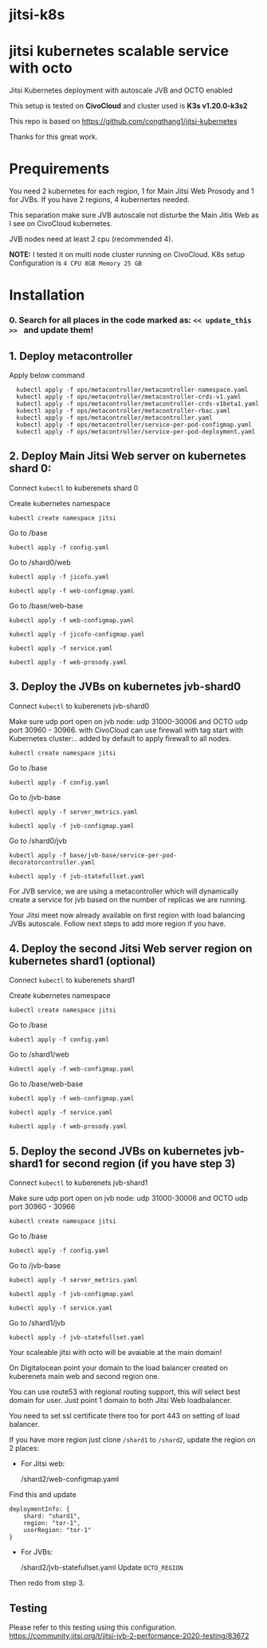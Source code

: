 # jitsi-k8s
# jitsi kubernetes scalable service with octo

Jitsi Kubernetes deployment with autoscale JVB and OCTO enabled

This setup is tested on **CivoCloud** and cluster used is **K3s v1.20.0-k3s2**

This repo is based on https://github.com/congthang1/jitsi-kubernetes

Thanks for this great work.

# Prequirements

You need 2 kubernetes for each region, 1 for Main Jitsi Web Prosody and 1 for JVBs. If you have 2 regions, 4 kubernertes needed.

This separation make sure JVB autoscale not disturbe the Main Jitis Web as I see on CivoCloud kubernetes. 

JVB nodes need at least 2 cpu (recommended 4).

**NOTE:** I tested it on multi node cluster running on CivoCloud. K8s setup Configuration is `4 CPU 8GB Memory 25 GB`

# Installation

### 0. Search for all places in the code marked as: ``<< update_this >> `` and update them!

## 1. Deploy metacontroller

Apply below command 
  ```
    kubectl apply -f ops/metacontroller/metacontroller-namespace.yaml
    kubectl apply -f ops/metacontroller/metacontroller-crds-v1.yaml
    kubectl apply -f ops/metacontroller/metacontroller-crds-v1beta1.yaml
    kubectl apply -f ops/metacontroller/metacontroller-rbac.yaml
    kubectl apply -f ops/metacontroller/metacontroller.yaml  
    kubectl apply -f ops/metacontroller/service-per-pod-configmap.yaml
    kubectl apply -f ops/metacontroller/service-per-pod-deployment.yaml
  ```

## 2. Deploy Main Jitsi Web server on kubernetes shard 0:

Connect ``kubectl`` to kuberenets shard 0

Create kubernetes namespace 
    
    kubectl create namespace jitsi
    
Go to /base

    kubectl apply -f config.yaml
    
Go to /shard0/web
    
    kubectl apply -f jicofo.yaml
    
    kubectl apply -f web-configmap.yaml
    
Go to /base/web-base
    
    kubectl apply -f web-configmap.yaml
    
    kubectl apply -f jicofo-configmap.yaml
    
    kubectl apply -f service.yaml
    
    kubectl apply -f web-prosody.yaml
    
    
## 3. Deploy the JVBs on kubernetes jvb-shard0

Connect ``kubectl`` to kuberenets jvb-shard0

Make sure udp port open on jvb node: udp 31000-30006 and OCTO udp port 30960 - 30966. with CivoCloud can use firewall with tag start with Kubernetes cluster:.. added by default to apply firewall to all nodes.
    
    kubectl create namespace jitsi
    
Go to /base
    
    kubectl apply -f config.yaml
    
Go to /jvb-base
    
    kubectl apply -f server_metrics.yaml
    
    kubectl apply -f jvb-configmap.yaml
    
Go to /shard0/jvb

    kubectl apply -f base/jvb-base/service-per-pod-decoratorcontroller.yaml

    kubectl apply -f jvb-statefullset.yaml

For JVB service, we are using a metacontroller which will  dynamically create a service for jvb based on the number of replicas we are running.     
    
Your Jitsi meet now already available on first region with load balancing JVBs autoscale. Follow next steps to add more region if you have.


## 4. Deploy the second Jitsi Web server region on kubernetes shard1 (optional)

Connect ``kubectl`` to kuberenets shard1

Create kubernetes namespace 
    
    kubectl create namespace jitsi
    
Go to /base
    
    kubectl apply -f config.yaml
    
Go to /shard1/web
    
    kubectl apply -f web-configmap.yaml
    
Go to /base/web-base
    
    kubectl apply -f web-configmap.yaml
    
    kubectl apply -f service.yaml
    
    kubectl apply -f web-prosody.yaml
    
## 5. Deploy the second JVBs on kubernetes jvb-shard1 for second region (if you have step 3)

Connect ``kubectl`` to kuberenets jvb-shard1

Make sure udp port open on jvb node: udp 31000-30006 and OCTO udp port 30960 - 30966
    
    kubectl create namespace jitsi
    
Go to /base
    
    kubectl apply -f config.yaml
    
Go to /jvb-base
    
    kubectl apply -f server_metrics.yaml
    
    kubectl apply -f jvb-configmap.yaml
    
    kubectl apply -f service.yaml
    
Go to /shard1/jvb
    
    kubectl apply -f jvb-statefullset.yaml
    

Your scaleable jitsi with octo will be avaiable at the main domain! 

On Digitalocean point your domain to the load balancer created on kuberenets main web and second region one. 

You can use route53 with regional routing support, this will select best domain for user. Just point 1 domain to both Jitsi Web loadbalancer.

You need to set ssl certificate there too for port 443 on setting of load balancer.

If you have more region just clone ``/shard1`` to ``/shard2``, update the region on 2 places:

* For Jitsi web:

    /shard2/web-configmap.yaml
    
Find this and update

    deploymentInfo: {
        shard: "shard1",
        region: "tor-1",
        userRegion: "tor-1"
    }
* For JVBs:

    /shard2/jvb-statefullset.yaml
Update `OCTO_REGION`

Then redo from step 3.

## Testing
Please refer to this testing using this configuration.
https://community.jitsi.org/t/jitsi-jvb-2-performance-2020-testing/83672
